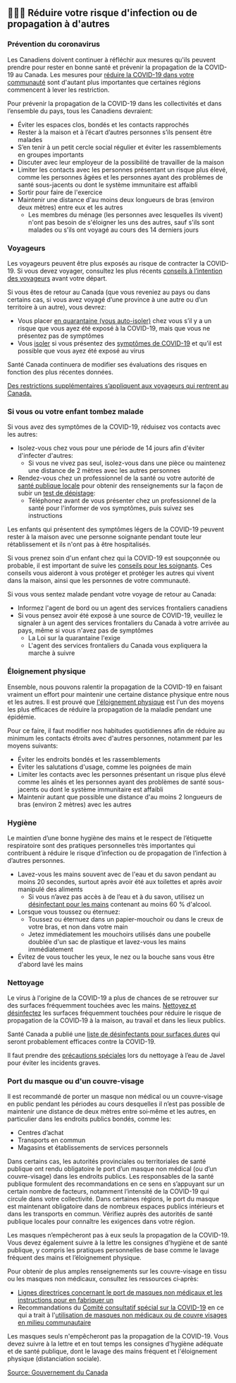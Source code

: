 ## 👨‍👩‍👧 Réduire votre risque d'infection ou de propagation à d'autres

### Prévention du coronavirus

Les Canadiens doivent continuer à réfléchir aux mesures qu'ils peuvent prendre pour rester en bonne santé et prévenir la propagation de la COVID-19 au Canada. Les mesures pour [réduire la COVID-19 dans votre communauté](https://www.canada.ca/fr/sante-publique/services/maladies/2019-nouveau-coronavirus/prevention-risques/mesures-reduire-communaute.html) sont d'autant plus importantes que certaines régions commencent à lever les restriction.

Pour prévenir la propagation de la COVID-19 dans les collectivités et dans l’ensemble du pays, tous les Canadiens devraient:

- Éviter les espaces clos, bondés et les contacts rapprochés
- Rester à la maison et à l’écart d’autres personnes s’ils pensent être malades
- S’en tenir à un petit cercle social régulier et éviter les rassemblements en groupes importants
- Discuter avec leur employeur de la possibilité de travailler de la maison
- Limiter les contacts avec les personnes présentant un risque plus élevé, comme les personnes âgées et les personnes ayant des problèmes de santé sous-jacents ou dont le système immunitaire est affaibli
- Sortir pour faire de l'exercice
- Maintenir une distance d'au moins deux longueurs de bras (environ deux mètres) entre eux et les autres
  - Les membres du ménage (les personnes avec lesquelles ils vivent) n'ont pas besoin de s'éloigner les uns des autres, sauf s'ils sont malades ou s'ils ont voyagé au cours des 14 derniers jours

### Voyageurs

Les voyageurs peuvent être plus exposés au risque de contracter la COVID-19. Si vous devez voyager, consultez les plus récents [conseils à l’intention des voyageurs](https://www.canada.ca/fr/sante-publique/services/maladies/2019-nouveau-coronavirus/derniers-conseils-sante-voyageurs.html) avant votre départ.

Si vous êtes de retour au Canada (que vous reveniez au pays ou dans certains cas, si vous avez voyagé d’une province à une autre ou d’un territoire à un autre), vous devrez:

- Vous placer [en quarantaine (vous auto-isoler)](https://www.canada.ca/fr/sante-publique/services/publications/maladies-affections/maladie-coronavirus-covid-19-comment-auto-isoler-maison-contact-sans-symptomes.html) chez vous s’il y a un risque que vous ayez été exposé à la COVID-19, mais que vous ne présentez pas de symptômes
- Vous [isoler](https://www.canada.ca/fr/sante-publique/services/publications/maladies-et-affections/covid-19-comment-isoler-chez-soi.html) si vous présentez des [symptômes de COVID-19](https://www.canada.ca/fr/sante-publique/services/maladies/2019-nouveau-coronavirus/symptomes.html#s) et qu’il est possible que vous ayez été exposé au virus

Santé Canada continuera de modifier ses évaluations des risques en fonction des plus récentes données.

[Des restrictions supplémentaires s’appliquent aux voyageurs qui rentrent au Canada.](https://www.canada.ca/fr/sante-publique/services/maladies/2019-nouveau-coronavirus/derniers-conseils-sante-voyageurs.html#arrivant)

### Si vous ou votre enfant tombez malade

Si vous avez des symptômes de la COVID-19, réduisez vos contacts avec les autres:

- Isolez-vous chez vous pour une période de 14 jours afin d'éviter d'infecter d'autres:
  - Si vous ne vivez pas seul, isolez-vous dans une pièce ou maintenez une distance de 2 mètres avec les autres personnes
- Rendez-vous chez un professionnel de la santé ou votre autorité de [santé publique locale](https://www.canada.ca/fr/sante-publique/services/maladies/2019-nouveau-coronavirus/symptomes/ressources-provinces-territoires-covid-19.html) pour obtenir des renseignements sur la façon de subir un [test de dépistage](https://www.canada.ca/fr/sante-publique/services/maladies/2019-nouveau-coronavirus/symptomes/tests-depistage.html):
  - Téléphonez avant de vous présenter chez un professionnel de la santé pour l'informer de vos symptômes, puis suivez ses instructions

Les enfants qui présentent des symptômes légers de la COVID-19 peuvent rester à la maison avec une personne soignante pendant toute leur rétablissement et ils n'ont pas à être hospitalisés.

Si vous prenez soin d'un enfant chez qui la COVID-19 est soupçonnée ou probable, il est important de suive les [conseils pour les soignants](https://www.canada.ca/fr/sante-publique/services/publications/maladies-et-affections/comment-prendre-soin-enfant-atteinte-covid-19-maison-conseils-soignants.html). Ces conseils vous aideront à vous protéger et protéger les autres qui vivent dans la maison, ainsi que les personnes de votre communauté.

Si vous vous sentez malade pendant votre voyage de retour au Canada:

- Informez l'agent de bord ou un agent des services frontaliers canadiens
- Si vous pensez avoir été exposé à une source de COVID-19, veuillez le signaler à un agent des services frontaliers du Canada à votre arrivée au pays, même si vous n'avez pas de symptômes
  - La Loi sur la quarantaine l'exige
  - L'agent des services frontaliers du Canada vous expliquera la marche à suivre

### Éloignement physique

Ensemble, nous pouvons ralentir la propagation de la COVID-19 en faisant vraiment un effort pour maintenir une certaine distance physique entre nous et les autres. Il est prouvé que [l'éloignement physique](https://www.canada.ca/fr/sante-publique/services/publications/maladies-affections/distanciation-sociale.html) est l'un des moyens les plus efficaces de réduire la propagation de la maladie pendant une épidémie.

Pour ce faire, il faut modifier nos habitudes quotidiennes afin de réduire au minimum les contacts étroits avec d'autres personnes, notamment par les moyens suivants:

- Éviter les endroits bondés et les rassemblements
- Éviter les salutations d'usage, comme les poignées de main
- Limiter les contacts avec les personnes présentant un risque plus élevé comme les aînés et les personnes ayant des problèmes de santé sous-jacents ou dont le système immunitaire est affaibli
- Maintenir autant que possible une distance d'au moins 2 longueurs de bras (environ 2 mètres) avec les autres

### Hygiène

Le maintien d’une bonne hygiène des mains et le respect de l’étiquette respiratoire sont des pratiques personnelles très importantes qui contribuent à réduire le risque d’infection ou de propagation de l’infection à d’autres personnes.

- Lavez-vous les mains souvent avec de l'eau et du savon pendant au moins 20 secondes, surtout après avoir été aux toilettes et après avoir manipulé des aliments
  - Si vous n’avez pas accès à de l’eau et à du savon, utilisez un [désinfectant pour les mains](https://www.canada.ca/fr/sante-canada/services/medicaments-produits-sante/desinfectants/covid-19/desinfectants-mains.html) contenant au moins 60 % d'alcool.
- Lorsque vous toussez ou éternuez:
  - Toussez ou éternuez dans un papier-mouchoir ou dans le creux de votre bras, et non dans votre main
  - Jetez  immédiatement les mouchoirs utilisés dans une poubelle doublée d'un sac de plastique et lavez-vous les mains immédiatement
- Évitez de vous toucher les yeux, le nez ou la bouche sans vous être d'abord lavé les mains

### Nettoyage

Le virus à l'origine de la COVID-19 a plus de chances de se retrouver sur des surfaces fréquemment touchées avec les mains. [Nettoyez et désinfectez](https://www.canada.ca/fr/sante-publique/services/maladies/2019-nouveau-coronavirus/prevention-risques/nettoyage-desinfection.html) les surfaces fréquemment touchées pour réduire le risque de propagation de la COVID‑19 à la maison, au travail et dans les lieux publics.

Santé Canada a publié une [liste de désinfectants pour surfaces dures](https://www.canada.ca/fr/sante-canada/services/medicaments-produits-sante/desinfectants/covid-19/liste.html) qui seront probablement efficaces contre la COVID-19.

Il faut prendre des [précautions spéciales](https://www.canada.ca/fr/sante-canada/services/securite-domicile/securite-produits-chimiques-menagers.html) lors du nettoyage à l’eau de Javel pour éviter les incidents graves.

### Port du masque ou d'un couvre-visage

Il est recommandé de porter un masque non médical ou un couvre-visage en public pendant les périodes au cours desquelles il n’est pas possible de maintenir une distance de deux mètres entre soi‑même et les autres, en particulier dans les endroits publics bondés, comme les:

- Centres d’achat
- Transports en commun
- Magasins et établissements de services personnels

Dans certains cas, les autorités provinciales ou territoriales de santé publique ont rendu obligatoire le port d’un masque non médical (ou d’un couvre-visage) dans les endroits publics. Les responsables de la santé publique formulent des recommandations en ce sens en s’appuyant sur un certain nombre de facteurs, notamment l’intensité de la COVID-19 qui circule dans votre collectivité. Dans certaines régions, le port du masque est maintenant obligatoire dans de nombreux espaces publics intérieurs et dans les transports en commun. Vérifiez auprès des autorités de santé publique locales pour connaître les exigences dans votre région.

Les masques n’empêcheront pas à eux seuls la propagation de la COVID-19. Vous devez également suivre à la lettre les consignes d'hygiène et de santé publique, y compris les pratiques personnelles de base comme le lavage fréquent des mains et l’éloignement physique.

Pour obtenir de plus amples renseignements sur les couvre-visage en tissu ou les masques non médicaux, consultez les ressources ci‑après:

- [Lignes directrices concernant le port de masques non médicaux et les instructions pour en fabriquer un](https://www.canada.ca/fr/sante-publique/services/maladies/2019-nouveau-coronavirus/prevention-risques/a-propos-masques-couvre-visage-non-medicaux.html)
- Recommandations du [Comité consultatif spécial sur la COVID-19](http://www.phn-rsp.ca/sac-covid-ccs/index-fra.php) en ce qui a trait à l'[utilisation de masques non médicaux ou de couvre visages en milieu communautaire](http://www.phn-rsp.ca/sac-covid-ccs/port-masque-communautaire-fra.php)

Les masques seuls n'empêcheront pas la propagation de la COVID-19. Vous devez suivre à la lettre et en tout temps les consignes d'hygiène adéquate et de santé publique, dont le lavage des mains fréquent et l'éloignement physique (distanciation sociale).

[Source: Gouvernement du Canada](https://www.canada.ca/fr/sante-publique/services/maladies/2019-nouveau-coronavirus/prevention-risques.html)
